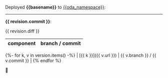 Deployed **{{basename}}** to [{{oda_namespace}}](https://frontend-staging.obsuks1.unige.ch/mmoda/):

***

**{{ revision.commit }}**: 

{{ revision.diff }}

| component | branch / commit | 
| :--: | :--: |
{%- for k, v in version.items() -%} 
| [{{ k }}]({{ v.url }}) | {{ v.branch }} / {{ v.commit }} |
{% endfor %}


 :tada:
